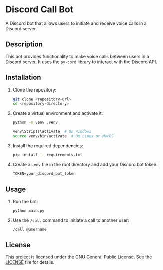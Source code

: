 # Discord Call Bot

A Discord bot that allows users to initiate and receive voice calls in a Discord server.

## Description

This bot provides functionality to make voice calls between users in a Discord server. It uses the `py-cord` library to interact with the Discord API.

## Installation

1. Clone the repository:
    ```sh
    git clone <repository-url>
    cd <repository-directory>
    ```

2. Create a virtual environment and activate it:
    ```sh
    python -m venv .venv

    venv\Scripts\activate  # On Windows
    source venv/bin/activate  # On Linux or MacOS
    ```

3. Install the required dependencies:
    ```sh
    pip install -r requirements.txt
    ```

4. Create a `.env` file in the root directory and add your Discord bot token:
    ```env
    TOKEN=your_discord_bot_token
    ```

## Usage

1. Run the bot:
    ```sh
    python main.py
    ```

2. Use the `/call` command to initiate a call to another user:
    ```sh
    /call @username
    ```

## License

This project is licensed under the GNU General Public License. See the [LICENSE](LICENSE) file for details.